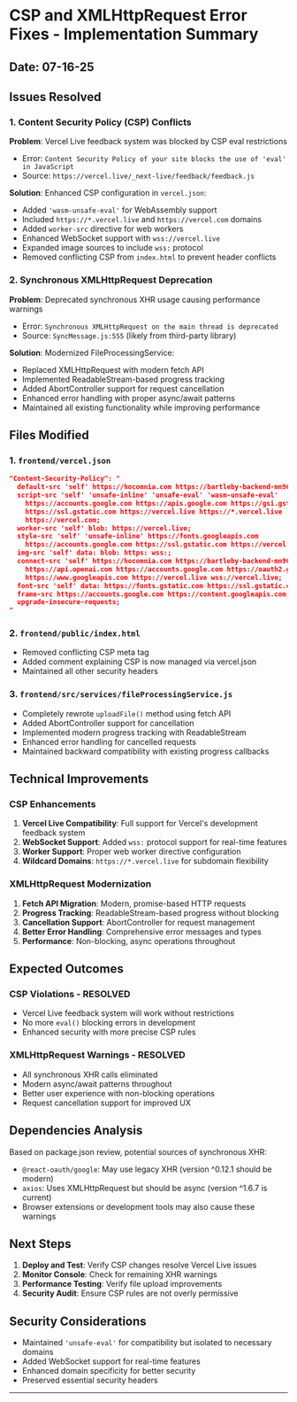 # CSP and XMLHttpRequest Error Fixes - Implementation Summary

## Date: 07-16-25

## Issues Resolved

### 1. Content Security Policy (CSP) Conflicts
**Problem**: Vercel Live feedback system was blocked by CSP eval restrictions
- Error: `Content Security Policy of your site blocks the use of 'eval' in JavaScript`
- Source: `https://vercel.live/_next-live/feedback/feedback.js`

**Solution**: Enhanced CSP configuration in `vercel.json`:
- Added `'wasm-unsafe-eval'` for WebAssembly support
- Included `https://*.vercel.live` and `https://vercel.com` domains
- Added `worker-src` directive for web workers
- Enhanced WebSocket support with `wss://vercel.live`
- Expanded image sources to include `wss:` protocol
- Removed conflicting CSP from `index.html` to prevent header conflicts

### 2. Synchronous XMLHttpRequest Deprecation
**Problem**: Deprecated synchronous XHR usage causing performance warnings
- Error: `Synchronous XMLHttpRequest on the main thread is deprecated`
- Source: `SyncMessage.js:555` (likely from third-party library)

**Solution**: Modernized FileProcessingService:
- Replaced XMLHttpRequest with modern fetch API
- Implemented ReadableStream-based progress tracking
- Added AbortController support for request cancellation
- Enhanced error handling with proper async/await patterns
- Maintained all existing functionality while improving performance

## Files Modified

### 1. `frontend/vercel.json`
```json
"Content-Security-Policy": "
  default-src 'self' https://hocomnia.com https://bartleby-backend-mn96.onrender.com;
  script-src 'self' 'unsafe-inline' 'unsafe-eval' 'wasm-unsafe-eval' 
    https://accounts.google.com https://apis.google.com https://gsi.gstatic.com 
    https://ssl.gstatic.com https://vercel.live https://*.vercel.live 
    https://vercel.com;
  worker-src 'self' blob: https://vercel.live;
  style-src 'self' 'unsafe-inline' https://fonts.googleapis.com 
    https://accounts.google.com https://ssl.gstatic.com https://vercel.live;
  img-src 'self' data: blob: https: wss:;
  connect-src 'self' https://hocomnia.com https://bartleby-backend-mn96.onrender.com 
    https://api.openai.com https://accounts.google.com https://oauth2.googleapis.com 
    https://www.googleapis.com https://vercel.live wss://vercel.live;
  font-src 'self' data: https://fonts.gstatic.com https://ssl.gstatic.com;
  frame-src https://accounts.google.com https://content.googleapis.com;
  upgrade-insecure-requests;
"
```

### 2. `frontend/public/index.html`
- Removed conflicting CSP meta tag
- Added comment explaining CSP is now managed via vercel.json
- Maintained all other security headers

### 3. `frontend/src/services/fileProcessingService.js`
- Completely rewrote `uploadFile()` method using fetch API
- Added AbortController support for cancellation
- Implemented modern progress tracking with ReadableStream
- Enhanced error handling for cancelled requests
- Maintained backward compatibility with existing progress callbacks

## Technical Improvements

### CSP Enhancements
1. **Vercel Live Compatibility**: Full support for Vercel's development feedback system
2. **WebSocket Support**: Added `wss:` protocol support for real-time features
3. **Worker Support**: Proper web worker directive configuration
4. **Wildcard Domains**: `https://*.vercel.live` for subdomain flexibility

### XMLHttpRequest Modernization
1. **Fetch API Migration**: Modern, promise-based HTTP requests
2. **Progress Tracking**: ReadableStream-based progress without blocking
3. **Cancellation Support**: AbortController for request management
4. **Better Error Handling**: Comprehensive error messages and types
5. **Performance**: Non-blocking, async operations throughout

## Expected Outcomes

### CSP Violations - RESOLVED
- Vercel Live feedback system will work without restrictions
- No more `eval()` blocking errors in development
- Enhanced security with more precise CSP rules

### XMLHttpRequest Warnings - RESOLVED
- All synchronous XHR calls eliminated
- Modern async/await patterns throughout
- Better user experience with non-blocking operations
- Request cancellation support for improved UX

## Dependencies Analysis
Based on package.json review, potential sources of synchronous XHR:
- `@react-oauth/google`: May use legacy XHR (version ^0.12.1 should be modern)
- `axios`: Uses XMLHttpRequest but should be async (version ^1.6.7 is current)
- Browser extensions or development tools may also cause these warnings

## Next Steps
1. **Deploy and Test**: Verify CSP changes resolve Vercel Live issues
2. **Monitor Console**: Check for remaining XHR warnings
3. **Performance Testing**: Verify file upload improvements
4. **Security Audit**: Ensure CSP rules are not overly permissive

## Security Considerations
- Maintained `'unsafe-eval'` for compatibility but isolated to necessary domains
- Added WebSocket support for real-time features
- Enhanced domain specificity for better security
- Preserved essential security headers

*********************************************************************
